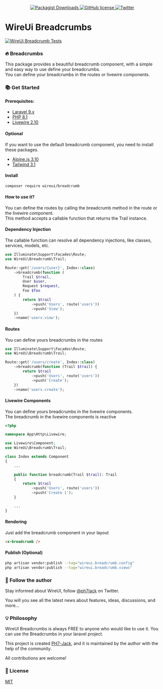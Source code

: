 <p align="center">
    <a href="https://github.com/wireui/breadcrumb/">
        <img src="https://img.shields.io/packagist/dt/wireui/breadcrumb" alt="Packagist Downloads" data-canonical-src="https://img.shields.io/packagist/dt/wireui/breadcrumb" style="max-width:100%;" />
    </a>
    <a href="https://github.com/wireui/breadcrumb/blob/main/LICENSE">
        <img src="https://img.shields.io/github/license/wireui/breadcrumb" alt="GitHub license" data-canonical-src="https://img.shields.io/github/license/wireui/breadcrumb" style="max-width:100%;" />
    </a>
    <a href="https://twitter.com/ph7jack">
        <img alt="Twitter" src="https://img.shields.io/twitter/url?url=https%3A%2F%2Fgithub.com%2FPH7-Jack%2Fwireui"></a>
    </a>
</p>

# WireUi Breadcrumbs

[![WireUi Breadcrumb Tests](https://github.com/wireui/breadcrumb/actions/workflows/test.yml/badge.svg)](https://github.com/wireui/breadcrumb/actions/workflows/test.yml)

### 🔥 Breadcrumbs
This package provides a beautiful breadcrumb component, with a simple and easy way to use define your breadcrumbs.
<br>You can define your breadcrumbs in the routes or livewire components.

### 📚 Get Started
#### Prerequisites:
* [Laravel 9.x](https://laravel.com)
* [PHP 8.1](https://www.php.net/releases/8.1/en.php)
* [Livewire 2.10](https://laravel-livewire.com)

#### Optional
If you want to use the default breadcrumb component, you need to install these packages.
* [Alpine.js 3.10](https://alpinejs.dev)
* [Tailwind 3.1](https://tailwindcss.com/docs/installation)

#### Install
```bash
composer require wireui/breadcrumb
```

#### How to use it?
You can define the routes by calling the breadcrumb method in the route or the livewire component.
<br>This method accepts a callable function that returns the Trail instance.

#### Dependency Injection
The callable function can resolve all dependency injections, like classes, services, models, etc.
```php
use Illuminate\Support\Facades\Route;
use WireUi\Breadcrumb\Trail;

Route::get('/users/{user}', Index::class)
    ->breadcrumb(function (
        Trail $trail,
        User $user,
        Request $request,
        Foo $foo
    ) {
        return $trail
            ->push('Users', route('users'))
            ->push('View');
    })
    ->name('users.view');
```

#### Routes
You can define yours breadcrumbs in the routes
```php
use Illuminate\Support\Facades\Route;
use WireUi\Breadcrumb\Trail;

Route::get('/users/create', Index::class)
    ->breadcrumb(function (Trail $trail) {
        return $trail
            ->push('Users', route('users'))
            ->push('Create');
    })
    ->name('users.create');
```

#### Livewire Components
You can define yours breadcrumbs in the livewire components.
<br>The breadcrumb in the livewire components is reactive
```php
<?php

namespace App\Http\Livewire;

use Livewire\Component;
use WireUi\Breadcrumb\Trail;

class Index extends Component
{
    ...

    public function breadcrumb(Trail $trail): Trail
    {
        return $trail
            ->push('Users', route('users'))
            ->push('Create 1');
    }

    ...
}
```

#### Rendering
Just add the breadcrumb component in your layout
```html
<x-breadcrumb />
```

#### Publish (Optional)
```bash
php artisan vendor:publish --tag="wireui.breadcrumb.config"
php artisan vendor:publish --tag="wireui.breadcrumb.views"
```

### 📣 Follow the author
Stay informed about WireUI, follow [@ph7jack] on Twitter.

You will you see all the latest news about features, ideas, discussions, and more...

### 💡 Philosophy
WireUI Breadcrumbs is always FREE to anyone who would like to use it.
You can use the Breadcrumbs in your laravel project.

This project is created [PH7-Jack], and it is maintained by the author with the help of the community.

All contributions are welcome!

### 📝 License
[MIT](https://opensource.org/licenses/MIT)


[PH7-Jack]: <https://github.com/PH7-Jack>
[@ph7jack]: <https://twitter.com/ph7jack>
